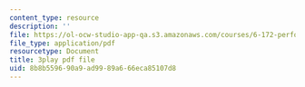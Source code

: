 ```yaml
---
content_type: resource
description: ''
file: https://ol-ocw-studio-app-qa.s3.amazonaws.com/courses/6-172-performance-engineering-of-software-systems-fall-2018/8b8b559690a9ad9989a666eca85107d8_Z7r4aAZ9Vqo.pdf
file_type: application/pdf
resourcetype: Document
title: 3play pdf file
uid: 8b8b5596-90a9-ad99-89a6-66eca85107d8
---
```

